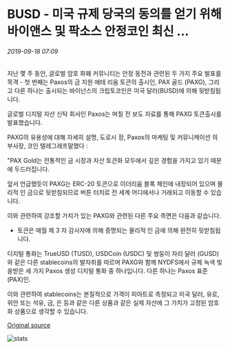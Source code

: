 # BUSD - 미국 규제 당국의 동의를 얻기 위해 바이앤스 및 팍소스 안정코인 최신 ...

###### 2019-09-18 07:09

지난 몇 주 동안, 글로벌 암호 화폐 커뮤니티는 안정 동전과 관련된 두 가지 주요 발표를 목격 - 첫 번째는 Paxos의 금 지원 에테 리움 토큰의 출시인, PAX 골드 (PAXG), 그리고 다른 하나는 출시되는 바이넌스의 크립토코인은 미국 달러(BUSD)에 의해 뒷받침됩니다.

글로벌 디지털 자산 신탁 회사인 Paxos는 며칠 전 보도 자료를 통해 PAXG 토큰출시를 발표했습니다.

PAXG의 유용성에 대해 자세히 설명, 도로시 장, Paxos의 마케팅 및 커뮤니케이션 의 부사장, 코인 텔레그래프말했다 :

"PAX Gold는 전통적인 금 시장과 자산 토큰화 모두에서 깊은 경험을 가지고 있기 때문에 두드러집니다.

앞서 언급했듯이 PAXG는 ERC-20 토큰으로 이더리움 블록 체인에 내장되어 있으며 물리적 인 금으로 뒷받침되므로 버튼 터치로 전 세계 어디에서나 거래되고 이동할 수 있습니다.

이와 관련하여 강조할 가치가 있는 PAXG와 관련된 다른 주요 측면은 다음과 같습니다.

- 토큰은 매월 제 3 자 감사자에 의해 증명되는 물리적 인 금에 의해 완전히 뒷받침됩니다.

디지털 통화는 TrueUSD (TUSD), USDCoin (USDC) 및 쌍둥이 자리 달러 (GUSD)와 같은 다른 stablecoins의 발자취를 따르며 PAXG와 함께 NYDFS에서 규제 녹색 빛을받은 세 가지 Paxos 생성 디지털 통화 중 하나입니다. 다른 하나는 Paxos 표준 (PAX)인.

이와 관련하여 stablecoins는 본질적으로 가격이 피아트로 측정되고 미국 달러, 유로, 위안 또는 석유, 금, 은 등과 같은 다른 상품과 같은 실제 자산에 그 가치가 고정된 암호화 상품으로 생각할 수 있습니다.

[Original source](https://cointelegraph.com/news/busd-binance-and-paxos-stablecoin-latest-to-get-us-regulator-consent)

![stats](https://c.statcounter.com/11760860/0/a89fa40b/1/ "stats")
